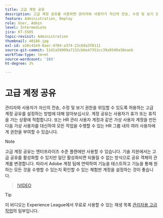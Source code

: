 ```yaml
---
title: 고급 계정 공유
description: 고급 계정 공유를 사용하면 관리자와 사용자가 자신의 전송, 수정 및 보기 권한을 위임할 수 있습니다
feature: Administration, Deploy
role: User, Admin
level: Intermediate
jira: KT-5505
topic-revisit: Administration
thumbnail: 40186.jpg
exl-id: a10c42e9-8aec-4784-a374-23c69a3f8111
source-git-commit: 51d1a59999a7132cb6e47351cc39a93d9a38eaeb
workflow-type: tm+mt
source-wordcount: '183'
ht-degree: 3%

---
```


# 고급 계정 공유

관리자와 사용자가 자신의 전송, 수정 및 보기 권한을 위임할 수 있도록 허용하는 고급 계정 공유를 설정하는 방법에 대해 알아보십시오. 계정 공유는 사용자가 휴가 또는 휴직을 가는 상황에 적합합니다. 또는 HR 관리 사용자 계정과 같은 가상 사용자 계정을 만든 다음 가상 사용자를 대신하여 모든 작업을 수행할 수 있는 HR 그룹 내의 여러 사용자에게 권한을 부여할 수 있습니다.

>[!NOTE]
>
>고급 계정 공유는 엔터프라이즈 수준 플랜에만 사용할 수 있습니다. 기술 지원에서는 고급 공유를 활성화할 수 있지만 일단 활성화되면 되돌릴 수 없는 방식으로 공유 객체의 관계를 변경합니다. 따라서 Adobe 계정 팀에 연락하여 기능을 테스트하고 기능을 통해 원하는 모든 것을 수행할 수 있는지 확인할 수 있는 체험판 계정을 설정하는 것이 좋습니다.

>[!VIDEO](https://video.tv.adobe.com/v/40186?quality=12&learn=on&hidetitle=true)

>[!TIP]
>
>이 비디오는 Experience League에서 무료로 사용할 수 있는 재생 목록 [관리자용 고급 작업](https://experienceleague.adobe.com/ko/playlists/acrobat-sign-perform-advanced-tasks-administrators)의 일부입니다.
